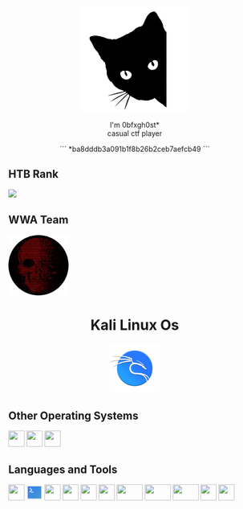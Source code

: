 <p align="center">
<img src="https://github.com/0bfxgh0st/0bfxgh0st/blob/main/icons/cat.png" width="210px" height="210px">
</p>

<p align="center">
I'm 0bfxgh0st*<br>casual ctf player<br>
</p>

<p align="center">
```
*ba8dddb3a091b1f8b26b2ceb7aefcb49
```
</p>

<h2>HTB Rank</h2>
<a href="https://app.hackthebox.com/profile/717835"><img src="https://www.hackthebox.eu/badge/image/717835"></a>
<h2>WWA Team</h2>
<img src="https://github.com/0bfxgh0st/0bfxgh0st/blob/main/icons/wwa.png" width="120px" height="120px">



<h1 align="center" width="32px" height="32px">Kali Linux Os</h1>
<p align="center">
<img src="https://github.com/0bfxgh0st/0bfxgh0st/blob/main/icons/emblem-kali.svg" width="100px" height="100px">
</p>
  
<h2>Other Operating Systems</h2>
<p align="left">
<img src="https://github.com/get-icon/geticon/raw/master/icons/microsoft-windows.svg" width="32px" height="32px">
<img src="https://raw.githubusercontent.com/get-icon/geticon/master/icons/ubuntu.svg" width="32px" height="32px">
<img src="https://raw.githubusercontent.com/get-icon/geticon/master/icons/debian.svg" width="32px" height="32px">
</p>

<h2>Languages and Tools</h2>
<p align="left"> 
<img src="https://github.com/get-icon/geticon/raw/master/icons/bash.svg" width="32px" height="32px">
<img src="https://github.com/0bfxgh0st/0bfxgh0st/blob/main/icons/powershell.svg" width="32px" height="32px">
<img src="https://github.com/get-icon/geticon/raw/master/icons/python.svg" width="32px" height="32px">
<img src="https://github.com/get-icon/geticon/raw/master/icons/php.svg" width="32px" height="32px">
<img src="https://github.com/get-icon/geticon/raw/master/icons/apache.svg" width="32px" height="32px">
<img src="https://raw.githubusercontent.com/get-icon/geticon/master/icons/mysql.svg" width="32px" height="32px">
<img src="https://raw.githubusercontent.com/get-icon/geticon/master/icons/mariadb.svg" width="52px" height="32px">
<img src="https://raw.githubusercontent.com/get-icon/geticon/master/icons/mongodb.svg" width="52px" height="32px">
<img src="https://raw.githubusercontent.com/get-icon/geticon/master/icons/sqlite.svg" width="52px" height="32px">
<img src="https://github.com/get-icon/geticon/raw/master/icons/git-icon.svg" width="32px" height="32px">
<img src="https://raw.githubusercontent.com/get-icon/geticon/master/icons/xampp.svg" width="32px" height="32px">
</p>
